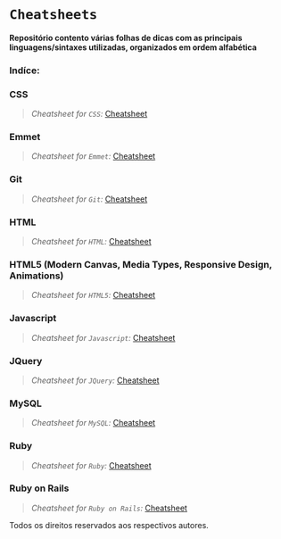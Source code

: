 # `Cheatsheets`
**Repositório contento várias folhas de dicas com as principais linguagens/sintaxes utilizadas, organizados em ordem alfabética**

### Indíce:

### **CSS**
> *Cheatsheet for `CSS`:* [Cheatsheet](https://github.com/gbs0/coding-cheatsheets/blob/master/CSS-cheatsheet.pdf)

### **Emmet**
> *Cheatsheet for `Emmet`:* [Cheatsheet](https://github.com/gbs0/coding-cheatsheets/blob/master/emmet-cheatsheet.pdf)

### **Git**
> *Cheatsheet for `Git`:* [Cheatsheet](https://github.com/gbs0/coding-cheatsheets/blob/master/git-cheatsheet.pdf)

### **HTML**
> *Cheatsheet for `HTML`:* [Cheatsheet](https://github.com/gbs0/coding-cheatsheets/blob/master/html5-cheatsheet.pdf)

### **HTML5 (Modern Canvas, Media Types, Responsive Design, Animations)**
> *Cheatsheet for `HTML5`:* [Cheatsheet](https://github.com/gbs0/coding-cheatsheets/blob/master/htmlcanvas-cheatsheet.pdf)

### **Javascript**
> *Cheatsheet for `Javascript`:* [Cheatsheet](https://github.com/gbs0/coding-cheatsheets/blob/master/javascript-cheatsheet.pdf)

### **JQuery**
> *Cheatsheet for `JQuery`:* [Cheatsheet](https://github.com/gbs0/coding-cheatsheets/blob/master/jquery-cheatsheet.pdf)

### **MySQL**
> *Cheatsheet for `MySQL`:* [Cheatsheet](https://github.com/gbs0/coding-cheatsheets/blob/master/mysql-cheatsheet.pdf)


### **Ruby**
> *Cheatsheet for `Ruby`:* [Cheatsheet](https://www.google.com)

### **Ruby on Rails**
> *Cheatsheet for `Ruby on Rails`:* [Cheatsheet](https://www.google.com)



Todos os direitos reservados aos respectivos autores.